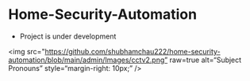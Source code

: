 # Home-Security-Automation
* Project is under development 

<img
src="https://github.com/shubhamchau222/home-security-automation/blob/main/admin/Images/cctv2.png”
raw=true
alt=“Subject Pronouns”
style=“margin-right: 10px;”
/>